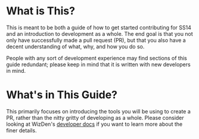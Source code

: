 # What is This?
This is meant to be both a guide of how to get started contributing for SS14 and an introduction to development as a whole. The end goal is that you not only have successfully made a pull request (PR), but that you also have a decent understanding of what, why, and how you do so. 

People with any sort of development experience may find sections of this guide redundant; please keep in mind that it is written with new developers in mind. 

# What's in This Guide?
 This primarily focuses on introducing the tools you will be using to create a PR, rather than the nitty gritty of developing as a whole. Please consider looking at WizDen's [developer docs](https://docs.spacestation14.com/index.html) if you want to learn more about the finer details.